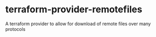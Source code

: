 # terraform-provider-remotefiles
A terraform provider to allow for download of remote files over many protocols

